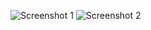 ![Screenshot 1](https://github.com/mvillafuertem/jQuery/blob/master/Portafolio/1.0/screenshot/screenshot1.png)
![Screenshot 2](https://github.com/mvillafuertem/jQuery/blob/master/Portafolio/1.0/screenshot/screenshot2.png)
